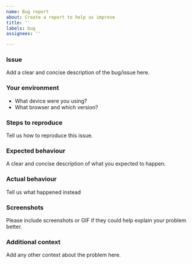 ```yaml
---
name: Bug report
about: Create a report to help us improve
title: ''
labels: bug
assignees: ''

---
```


### Issue
Add a clear and concise description of the bug/issue here.

### Your environment
* What device were you using?
* What browser and which version?

### Steps to reproduce
Tell us how to reproduce this issue.

### Expected behaviour
A clear and concise description of what you expected to happen.

### Actual behaviour
Tell us what happened instead

### Screenshots
Please include screenshots or GIF if they could help explain your problem better.

### Additional context
Add any other context about the problem here.
